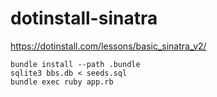 # dotinstall-sinatra
https://dotinstall.com/lessons/basic_sinatra_v2/

```
bundle install --path .bundle
sqlite3 bbs.db < seeds.sql
bundle exec ruby app.rb
````
